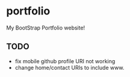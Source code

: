 # portfolio
 My BootStrap Portfolio website!

## TODO
- fix mobile github profile URI not working
- change home/contact URIs to include www.
